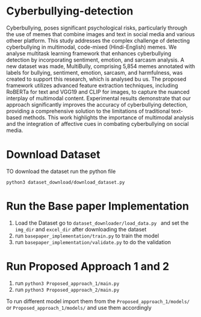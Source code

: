 # Cyberbullying-detection
Cyberbullying, poses significant psychological risks, particularly through the use of memes that combine images and text in social media and various otheer platform. This study addresses the complex challenge of detecting cyberbullying in multimodal, code-mixed (Hindi-English) memes. We analyse multitask learning framework that enhances cyberbullying detection by incorporating sentiment, emotion, and sarcasm analysis. A new dataset was made, MultiBully, comprising 5,854 memes annotated with labels for bullying, sentiment, emotion, sarcasm, and harmfulness, was created to support this research, which is analysed bu us. The proposed framework utilizes advanced feature extraction techniques, including RoBERTa for text and VGG19 and CLIP for images, to capture the nuanced interplay of multimodal content. Experimental results demonstrate that our approach significantly improves the accuracy of cyberbullying detection, providing a comprehensive solution to the limitations of traditional text-based methods. This work highlights the importance of multimodal analysis and the integration of affective cues in combating cyberbullying on social media.


# Download Dataset

TO download the dataset run the python file

```
python3 dataset_download/download_dataset.py
```

# Run the Base paper Implementation

1. Load the Dataset go to ```dataset_downloader/load_data.py ```  and set the ```img_dir``` and ```excel_dir``` after downloading the dataset
2. run ```basepaper_implementation/train.py``` to train the model
3. run ```basepaper_implementation/validate.py``` to do the validation 


# Run Proposed Approach 1 and 2

1. run ```python3 Proposed_approach_1/main.py```
2. run ```python3 Proposed_approach_2/main.py```

To run different model import them from the `Proposed_approach_1/models/`  or `Proposed_approach_1/models/` and use them accordingly
